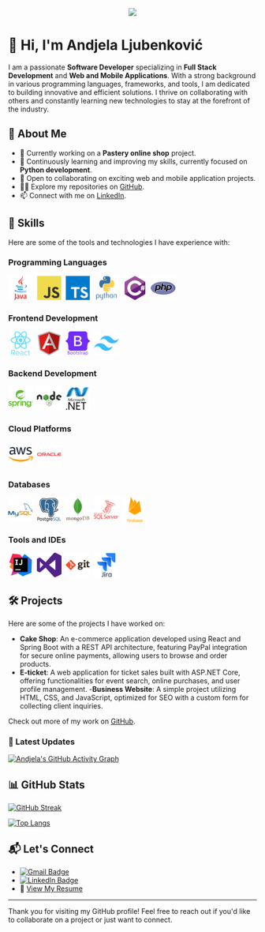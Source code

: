 <div align="center">
  <img src="https://media.giphy.com/media/kOXkQkujj9nIZqydeL/giphy.gif"/>
</div>

# 👋 Hi, I'm Andjela Ljubenković

I am a passionate **Software Developer** specializing in **Full Stack Development** and **Web and Mobile Applications**. With a strong background in various programming languages, frameworks, and tools, I am dedicated to building innovative and efficient solutions. I thrive on collaborating with others and constantly learning new technologies to stay at the forefront of the industry.

## 🧐 About Me

- 🔭 Currently working on a **Pastery online shop** project.
- 🌱 Continuously learning and improving my skills, currently focused on **Python development**.
- 🤝 Open to collaborating on exciting web and mobile application projects.
- 👨‍💻 Explore my repositories on [GitHub](https://github.com/andjela24?tab=repositories).
- 📫 Connect with me on [LinkedIn](https://www.linkedin.com/in/andjela-ljubenkovic/).

## 🚀 Skills

Here are some of the tools and technologies I have experience with:

### Programming Languages
<img src="https://github.com/devicons/devicon/blob/master/icons/java/java-original-wordmark.svg" title="Java" alt="Java" width="50" height="50"/>&nbsp;
<img src="https://github.com/devicons/devicon/blob/master/icons/javascript/javascript-original.svg" title="JavaScript" alt="JavaScript" width="50" height="50"/>&nbsp;
<img src="https://github.com/devicons/devicon/blob/master/icons/typescript/typescript-original.svg" title="TypeScript" alt="TypeScript" width="50" height="50"/>&nbsp;
<img src="https://github.com/devicons/devicon/blob/master/icons/python/python-original-wordmark.svg" title="Python" alt="Python" width="50" height="50"/>&nbsp;
<img src="https://github.com/devicons/devicon/blob/master/icons/csharp/csharp-original.svg" title="C#" alt="C#" width="50" height="50"/>&nbsp;
<img src="https://github.com/devicons/devicon/blob/master/icons/php/php-original.svg" title="PHP" alt="PHP" width="50" height="50"/>&nbsp;

### Frontend Development
<img src="https://github.com/devicons/devicon/blob/master/icons/react/react-original-wordmark.svg" title="React" alt="React" width="50" height="50"/>&nbsp;
<img src="https://github.com/devicons/devicon/blob/master/icons/angularjs/angularjs-original.svg" title="Angular" alt="Angular" width="50" height="50"/>&nbsp;
<img src="https://github.com/devicons/devicon/blob/master/icons/bootstrap/bootstrap-plain-wordmark.svg" title="Bootstrap" alt="Bootstrap" width="50" height="50"/>&nbsp;
<img src="https://github.com/devicons/devicon/blob/master/icons/tailwindcss/tailwindcss-plain.svg" title="Tailwind CSS" alt="Tailwind CSS" width="50" height="50"/>&nbsp;

### Backend Development
<img src="https://github.com/devicons/devicon/blob/master/icons/spring/spring-original-wordmark.svg" title="Spring" alt="Spring" width="50" height="50"/>&nbsp;
<img src="https://github.com/devicons/devicon/blob/master/icons/nodejs/nodejs-original-wordmark.svg" title="Node.js" alt="Node.js" width="50" height="50"/>&nbsp;
<img src="https://github.com/devicons/devicon/blob/master/icons/dot-net/dot-net-original-wordmark.svg" title=".NET" alt=".NET" width="50" height="50"/>&nbsp;

### Cloud Platforms
<img src="https://github.com/devicons/devicon/blob/master/icons/amazonwebservices/amazonwebservices-original-wordmark.svg" title="AWS" alt="AWS" width="50" height="50"/>&nbsp;
<img src="https://github.com/devicons/devicon/blob/master/icons/oracle/oracle-original.svg" title="Oracle Cloud" alt="Oracle Cloud" width="50" height="50"/>&nbsp;

### Databases
<img src="https://github.com/devicons/devicon/blob/master/icons/mysql/mysql-original-wordmark.svg" title="MySQL" alt="MySQL" width="50" height="50"/>&nbsp;
<img src="https://github.com/devicons/devicon/blob/master/icons/postgresql/postgresql-original-wordmark.svg" title="PostgreSQL" alt="PostgreSQL" width="50" height="50"/>&nbsp;
<img src="https://github.com/devicons/devicon/blob/master/icons/mongodb/mongodb-original-wordmark.svg" title="MongoDB" alt="MongoDB" width="50" height="50"/>&nbsp;
<img src="https://github.com/devicons/devicon/blob/master/icons/microsoftsqlserver/microsoftsqlserver-plain-wordmark.svg" title="SQL Server" alt="SQL Server" width="50" height="50"/>&nbsp;
<img src="https://github.com/devicons/devicon/blob/master/icons/firebase/firebase-plain-wordmark.svg" title="Firebase" alt="Firebase" width="50" height="50"/>&nbsp;

### Tools and IDEs
<img src="https://github.com/devicons/devicon/blob/master/icons/intellij/intellij-original.svg" title="IntelliJ IDEA" alt="IntelliJ IDEA" width="50" height="50"/>&nbsp;
<img src="https://github.com/devicons/devicon/blob/master/icons/visualstudio/visualstudio-plain.svg" title="Visual Studio" alt="Visual Studio" width="50" height="50"/>&nbsp;
<img src="https://github.com/devicons/devicon/blob/master/icons/git/git-original-wordmark.svg" title="Git" alt="Git" width="50" height="50"/>&nbsp;
<img src="https://github.com/devicons/devicon/blob/master/icons/jira/jira-original-wordmark.svg" title="Jira" alt="Jira" width="50" height="50"/>&nbsp;

## 🛠️ Projects

Here are some of the projects I have worked on:

- **Cake Shop**: An e-commerce application developed using React and Spring Boot with a REST API architecture, featuring PayPal integration for secure online payments, allowing users to browse and order products.
- **E-ticket**: A web application for ticket sales built with ASP.NET Core, offering functionalities for event search, online purchases, and user profile management.
-**Business Website**: A simple project utilizing HTML, CSS, and JavaScript, optimized for SEO with a custom form for collecting client inquiries.

Check out more of my work on [GitHub](https://github.com/andjela24?tab=repositories).

### 📜 Latest Updates

<!-- Recent projects and updates will be automatically generated by GitHub Actions -->
<!-- Add this workflow to your .github/workflows/ folder to enable auto-updates -->

[![Andjela's GitHub Activity Graph](https://activity-graph.herokuapp.com/graph?username=andjela24&theme=react-dark)](https://activity-graph.herokuapp.com/graph?username=andjela24)

## 📊 GitHub Stats

[![GitHub Streak](https://github-readme-streak-stats.herokuapp.com/?user=andjela24&theme=dark&background=000000)](https://git.io/streak-stats)

[![Top Langs](https://github-readme-stats.vercel.app/api/top-langs/?username=andjela24&layout=compact&theme=vision-friendly-dark)](https://github.com/anuraghazra/github-readme-stats)

## 📬 Let's Connect

- [![Gmail Badge](https://img.shields.io/badge/Gmail-D14836?style=for-the-badge&logo=gmail&logoColor=white)](mailto:1andjela.ljubenkovic@gmail.com)
- [![LinkedIn Badge](https://img.shields.io/badge/LinkedIn-blue?style=for-the-badge&logo=linkedin&logoColor=white)](https://www.linkedin.com/in/andjela-ljubenkovic/)
- 📝 [View My Resume](https://drive.google.com/file/d/1hUWqjhSM1vUKQt2djWvGcffO_38btDZ8/view?usp=sharing)

---

Thank you for visiting my GitHub profile! Feel free to reach out if you'd like to collaborate on a project or just want to connect.
